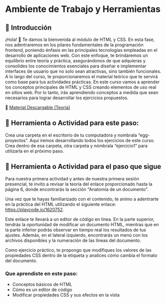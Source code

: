 # Ambiente de Trabajo y Herramientas

## 👋 Introducción
¡Hola! 👋 Te damos la bienvenida al módulo de HTML y CSS.
En esta fase, nos adentraremos en los pilares fundamentales de la programación frontend, poniendo énfasis en las principales tecnologías empleadas en el desarrollo de aplicaciones web. 
Con este enfoque, te brindaremos un equilibrio entre teoría y práctica, asegurándonos de que adquieras y consolides los conocimientos esenciales para diseñar e implementar interfaces de usuario que no solo sean atractivas, sino también funcionales. A lo largo del curso, te proporcionaremos el material teórico que te servirá como base para tus actividades prácticas.
En este curso vamos a aprender los conceptos principales de HTML y CSS creando elementos de uso real en sitios web. Por lo tanto, irás aprendiendo conceptos a medida que sean necesarios para lograr desarrollar los ejercicios propuestos. 

📖 [Material Descargable (Teoría)](https://drive.google.com/file/d/1kQFes81SGIcsl7tqglR6NQPPHhcxWq-g/view)

## 🧰 Herramienta o Actividad para este paso:

Crea una carpeta en el escritorio de tu computadora y nombrala “egg-proyectos”. Aquí iremos desarrollando todos los ejercicios de este curso. 
Crea dentro de esa carpeta, otra carpeta y nómbrala “ejercicio1” para utilizarla en el próximo paso.

## 🧰 Herramienta o Actividad para el paso que sigue 

Para nuestra primera actividad y antes de nuestra primera sesión presencial, te invito a revisar la teoría del enlace proporcionado hasta la página 6, donde encontrarás la sección "Anatomía de un documento".

Una vez que te hayas familiarizado con el contenido, te animo a adentrarte en la práctica del HTML utilizando el siguiente enlace: https://playcode.io/1620752.

Este enlace te llevará a un editor de código en línea. En la parte superior, tendrás la oportunidad de modificar un documento HTML, mientras que en la parte inferior podrás observar en tiempo real los resultados de tus ajustes. Además, en el lateral izquierdo, encontrarás un menú con los archivos disponibles y la numeración de las líneas del documento.

Como ejercicio práctico, te propongo que modifiques los valores de las propiedades CSS dentro de la etiqueta <style> </style> y analices cómo cambia el formato del documento. 

### Que aprendiste en este paso:

- Conceptos básicos de HTML
- Cómo es un editor de código
- Modificar propiedades CSS y sus efectos en la vista
